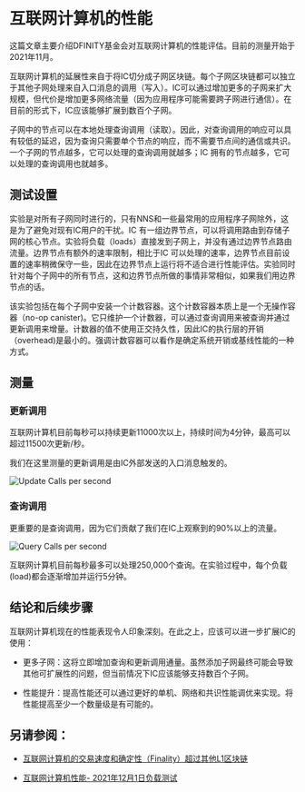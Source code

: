 # 互联网计算机的性能
这篇文章主要介绍DFINITY基金会对互联网计算机的性能评估。目前的测量开始于2021年11月。  

互联网计算机的延展性来自于将IC切分成子网区块链。每个子网区块链都可以独立于其他子网处理来自入口消息的调用（写入）。IC可以通过增加更多的子网来扩大规模，但代价是增加更多网络流量（因为应用程序可能需要跨子网进行通信）。在目前的形式下，IC应该能够扩展到数百个子网。  

子网中的节点可以在本地处理查询调用（读取）。因此，对查询调用的响应可以具有较低的延迟，因为查询只需要单个节点的响应，而不需要节点间的通信或共识。一个子网的节点越多，它可以处理的查询调用就越多；IC 拥有的节点越多，它可以处理的查询调用也就越多。


## 测试设置
实验是对所有子网同时进行的，只有NNS和一些最常用的应用程序子网除外，这是为了避免对现有IC用户的干扰。IC 有一组边界节点，可以将调用路由到存储子网的核心节点。实验将负载（loads）直接发到子网上，并没有通过边界节点路由流量。边界节点有额外的速率限制，相比于IC 可以处理的速率，边界节点目前设置的速率稍微保守一些，因此在边界节点上运行将不适合进行性能评估。实验同时针对每个子网中的所有节点，这和边界节点所做的事情非常相似，如果我们用边界节点的话。

该实验包括在每个子网中安装一个计数容器。这个计数容器本质上是一个无操作容器（no-op canister)。它只维护一个计数器，可以通过查询调用来被查询并通过更新调用来增量。计数器的值不使用正交持久性，因此IC的执行层的开销（overhead)是最小的。强调计数容器可以看作是确定系统开销或基线性能的一种方式。

## 测量
### 更新调用
互联网计算机目前每秒可以持续更新11000次以上，持续时间为4分钟，最高可以超过11500次更新/秒。

我们在这里测量的更新调用是由IC外部发送的入口消息触发的。 

![Update Calls per second](https://wiki.internetcomputer.org/wiki/File:Update_calls_per_second.png)

### 查询调用
更重要的是查询调用，因为它们贡献了我们在IC上观察到的90%以上的流量。  


![Query Calls per second](https://wiki.internetcomputer.org/wiki/File:Query_calls_per_second.png)

互联网计算机目前每秒最多可以处理250,000个查询。在实验过程中，每个负载(load)都会逐渐增加并运行5分钟。 

## 结论和后续步骤
互联网计算机现在的性能表现令人印象深刻。在此之上，应该可以进一步扩展IC的使用：

* 更多子网：这将立即增加查询和更新调用通量。虽然添加子网最终可能会导致其他可扩展性的问题，但当前情况下IC应该能够支持数百个子网。

* 性能提升：提高性能还可以通过更好的单机、网络和共识性能调优来实现。将性能提高至少一个数量级是有可能的。

## 另请参阅：
* [互联网计算机的交易速度和确定性（Finality）超过其他L1区块链](https://medium.com/dfinity/the-internet-computers-transaction-speed-and-finality-outpace-other-l1-blockchains-8e7d25e4b2ef)

* [互联网计算机性能- 2021年12月1日负载测试](https://forum.dfinity.org/t/internet-computer-performance-dec-1-2021-load-testing/9240)
